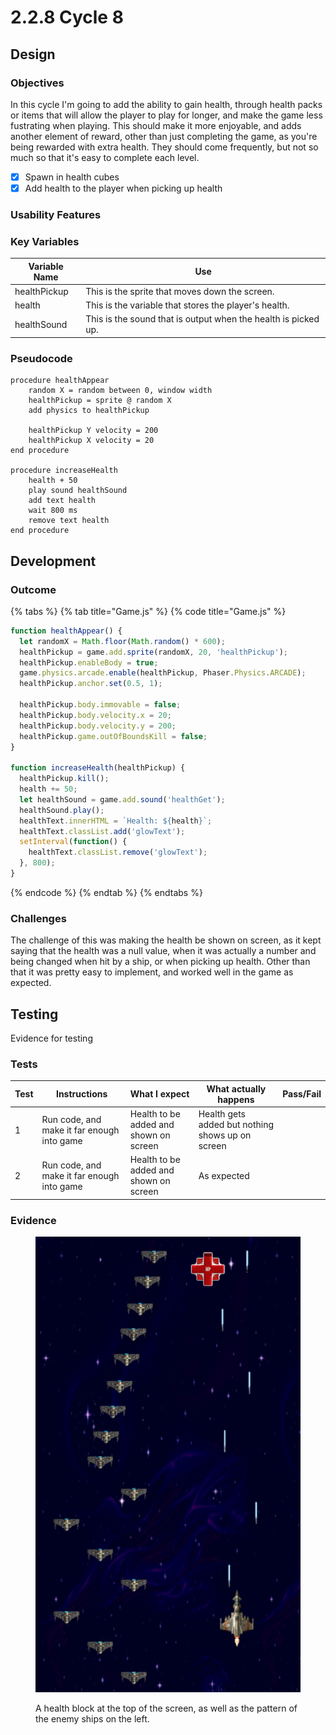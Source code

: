 # 2.2.8 Cycle 8

## Design

### Objectives

In this cycle I'm going to add the ability to gain health, through health packs or items that will allow the player to play for longer, and make the game less fustrating when playing. This should make it more enjoyable, and adds another element of reward, other than just completing the game, as you're being rewarded with extra health. They should come frequently, but not so much so that it's easy to complete each level.&#x20;

* [x] Spawn in health cubes
* [x] Add health to the player when picking up health

### Usability Features

### Key Variables

| Variable Name | Use                                                            |
| ------------- | -------------------------------------------------------------- |
| healthPickup  | This is the sprite that moves down the screen.                 |
| health        | This is the variable that stores the player's health.          |
| healthSound   | This is the sound that is output when the health is picked up. |

### Pseudocode

```
procedure healthAppear
    random X = random between 0, window width 
    healthPickup = sprite @ random X
    add physics to healthPickup
    
    healthPickup Y velocity = 200
    healthPickup X velocity = 20
end procedure

procedure increaseHealth
    health + 50
    play sound healthSound
    add text health
    wait 800 ms
    remove text health
end procedure
```

## Development

### Outcome

{% tabs %}
{% tab title="Game.js" %}
{% code title="Game.js" %}
```javascript
function healthAppear() {
  let randomX = Math.floor(Math.random() * 600);
  healthPickup = game.add.sprite(randomX, 20, 'healthPickup');
  healthPickup.enableBody = true;
  game.physics.arcade.enable(healthPickup, Phaser.Physics.ARCADE);
  healthPickup.anchor.set(0.5, 1);

  healthPickup.body.immovable = false;
  healthPickup.body.velocity.x = 20;
  healthPickup.body.velocity.y = 200;
  healthPickup.game.outOfBoundsKill = false;
}

function increaseHealth(healthPickup) {
  healthPickup.kill();
  health += 50;
  let healthSound = game.add.sound('healthGet');
  healthSound.play();
  healthText.innerHTML = `Health: ${health}`;
  healthText.classList.add('glowText');
  setInterval(function() {
    healthText.classList.remove('glowText');
  }, 800);
}
```
{% endcode %}
{% endtab %}
{% endtabs %}

### Challenges

The challenge of this was making the health be shown on screen, as it kept saying that the health was a null value, when it was actually a number and being changed when hit by a ship, or when picking up health. Other than that it was pretty easy to implement, and worked well in the game as expected.&#x20;

## Testing

Evidence for testing

### Tests

<table><thead><tr><th>Test</th><th>Instructions</th><th>What I expect</th><th>What actually happens</th><th data-type="select">Pass/Fail</th></tr></thead><tbody><tr><td>1</td><td>Run code, and make it far enough into game</td><td>Health to be added and shown on screen</td><td>Health gets added but nothing shows up on screen</td><td></td></tr><tr><td>2</td><td>Run code, and make it far enough into game</td><td>Health to be added and shown on screen</td><td>As expected</td><td></td></tr></tbody></table>

### Evidence

<figure><img src="../.gitbook/assets/image (1) (2).png" alt=""><figcaption><p>A health block at the top of the screen, as well as the pattern of the enemy ships on the left.</p></figcaption></figure>
